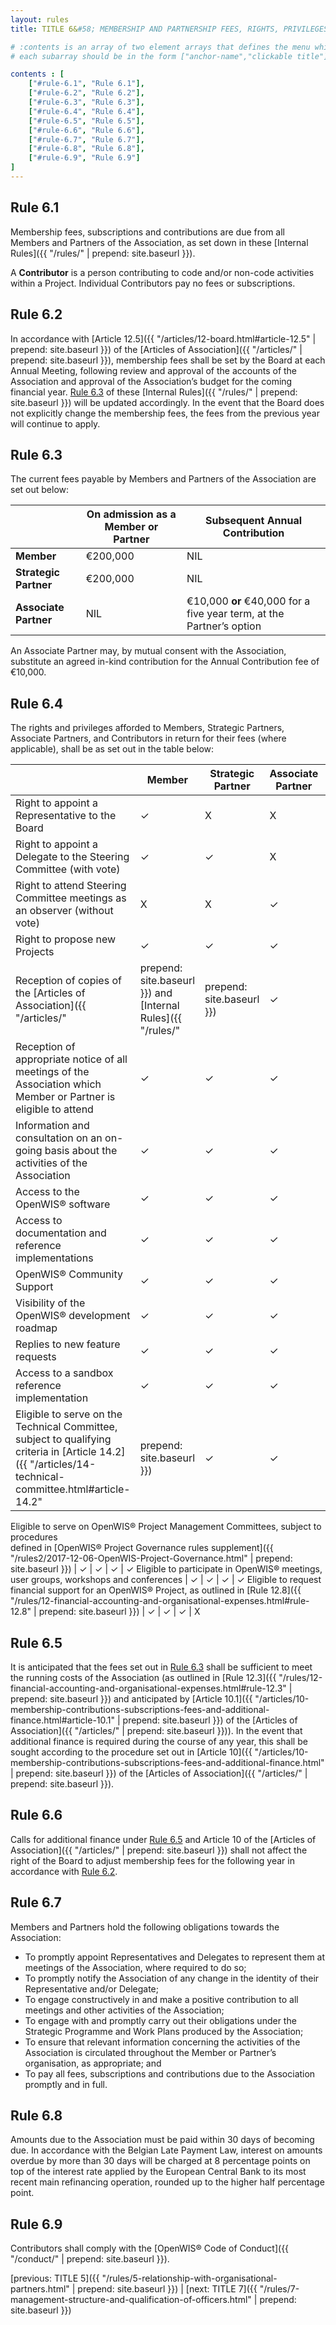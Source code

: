 ```yaml
---
layout: rules
title: TITLE 6&#58; MEMBERSHIP AND PARTNERSHIP FEES, RIGHTS, PRIVILEGES AND OBLIGATIONS

# :contents is an array of two element arrays that defines the menu which appears in the masthead
# each subarray should be in the form ["anchor-name","clickable title"]

contents : [
    ["#rule-6.1", "Rule 6.1"],
    ["#rule-6.2", "Rule 6.2"],
    ["#rule-6.3", "Rule 6.3"],
    ["#rule-6.4", "Rule 6.4"],
    ["#rule-6.5", "Rule 6.5"],
    ["#rule-6.6", "Rule 6.6"],
    ["#rule-6.7", "Rule 6.7"],
    ["#rule-6.8", "Rule 6.8"],
    ["#rule-6.9", "Rule 6.9"]
]
---
```


<h2 id="rule-6.1">Rule 6.1</h2>

Membership fees, subscriptions and contributions are due from all Members and Partners of the Association, as set down in these [Internal Rules]({{ "/rules/" | prepend: site.baseurl }}).

A **Contributor** is a person contributing to code and/or non-code activities within a Project. Individual Contributors pay no fees or subscriptions. 

<h2 id="rule-6.2">Rule 6.2</h2>

In accordance with [Article 12.5]({{ "/articles/12-board.html#article-12.5" | prepend: site.baseurl }}) of the [Articles of Association]({{ "/articles/" | prepend: site.baseurl }}), membership fees shall be set by the Board at each Annual Meeting, following review and approval of the accounts of the Association and approval of the Association’s budget for the coming financial year. [Rule 6.3](#rule-6.3) of these [Internal Rules]({{ "/rules/" | prepend: site.baseurl }}) will be updated accordingly. In the event that the Board does not explicitly change the membership fees, the fees from the previous year will continue to apply.

<h2 id="rule-6.3">Rule 6.3</h2>

The current fees payable by Members and Partners of the Association are set out below:

&nbsp;                | **On admission as a Member or Partner** | **Subsequent Annual Contribution**
--------------------- | --------------------------------------- | ----------------------------------
**Member**            | €200,000                                | NIL
**Strategic Partner** | €200,000                                | NIL
**Associate Partner** | NIL                                     | €10,000 **or** €40,000 for a five year term, at the Partner’s option

An Associate Partner may, by mutual consent with the Association, substitute an agreed in-kind contribution for the Annual Contribution fee of €10,000.

<h2 id="rule-6.4">Rule 6.4</h2>

The rights and privileges afforded to Members, Strategic Partners, Associate Partners, and Contributors in return for their fees (where applicable), shall be as set out in the table below:

&nbsp; | **Member** | **Strategic Partner** | **Associate Partner** | **Contributors**
------ | ---------- | --------------------- | --------------------- | ----------------
Right to appoint a Representative to the Board | &#x2713; | X | X | X
Right to appoint a Delegate to the Steering Committee (with vote) | &#x2713; | &#x2713; | X | X
Right to attend Steering Committee meetings as an observer (without vote) | X | X | &#x2713; | X
Right to propose new Projects | &#x2713; | &#x2713; | &#x2713; | X
Reception of copies of the [Articles of Association]({{ "/articles/" | prepend: site.baseurl }}) and [Internal Rules]({{ "/rules/" | prepend: site.baseurl }}) | &#x2713; | &#x2713; | &#x2713; | &#x2713;
Reception of appropriate notice of all meetings of the Association which Member or Partner is eligible to attend | &#x2713; | &#x2713; | &#x2713; | X
Information and consultation on an on-going basis about the activities of the Association | &#x2713; | &#x2713; | &#x2713; | X
Access to the OpenWIS&reg; software | &#x2713; | &#x2713; | &#x2713; | &#x2713;
Access to documentation and reference implementations | &#x2713; | &#x2713; | &#x2713; | &#x2713;
OpenWIS&reg; Community Support | &#x2713; | &#x2713; | &#x2713; | &#x2713;
Visibility of the OpenWIS&reg; development roadmap | &#x2713; | &#x2713; | &#x2713; | &#x2713;
Replies to new feature requests | &#x2713; | &#x2713; | &#x2713; | X
Access to a sandbox reference implementation | &#x2713; | &#x2713; | &#x2713; | &#x2713;
Eligible to serve on the Technical Committee, subject to qualifying criteria in [Article 14.2]({{ "/articles/14-technical-committee.html#article-14.2" | prepend: site.baseurl }}) | &#x2713; | &#x2713; | &#x2713; | &#x2713;
Eligible to serve on OpenWIS&reg; Project Management Committees, subject to procedures  
 defined in [OpenWIS&reg; Project Governance rules supplement]({{ "/rules2/2017-12-06-OpenWIS-Project-Governance.html" | prepend: site.baseurl }}) | &#x2713; | &#x2713; | &#x2713; | &#x2713;
Eligible to participate in OpenWIS&reg; meetings, user groups, workshops and conferences | &#x2713; | &#x2713; | &#x2713; | &#x2713;
Eligible to request financial support for an OpenWIS&reg; Project, as outlined in [Rule 12.8]({{ "/rules/12-financial-accounting-and-organisational-expenses.html#rule-12.8" | prepend: site.baseurl }}) | &#x2713; | &#x2713; | &#x2713; | X

<h2 id="rule-6.5">Rule 6.5</h2>

It is anticipated that the fees set out in [Rule 6.3](#rule-6.3) shall be sufficient to meet the running costs of the Association (as outlined in [Rule 12.3]({{ "/rules/12-financial-accounting-and-organisational-expenses.html#rule-12.3" | prepend: site.baseurl }}) and anticipated by [Article 10.1]({{ "/articles/10-membership-contributions-subscriptions-fees-and-additional-finance.html#article-10.1" | prepend: site.baseurl }}) of the [Articles of Association]({{ "/articles/" | prepend: site.baseurl }})). In the event that additional finance is required during the course of any year, this shall be sought according to the procedure set out in [Article 10]({{ "/articles/10-membership-contributions-subscriptions-fees-and-additional-finance.html" | prepend: site.baseurl }}) of the [Articles of Association]({{ "/articles/" | prepend: site.baseurl }}).

<h2 id="rule-6.6">Rule 6.6</h2>

Calls for additional finance under [Rule 6.5](#rule-6.5) and Article 10 of the [Articles of Association]({{ "/articles/" | prepend: site.baseurl }}) shall not affect the right of the Board to adjust membership fees for the following year in accordance with [Rule 6.2](#rule-6.2).

<h2 id="rule-6.7">Rule 6.7</h2>

Members and Partners hold the following obligations towards the Association:

* To promptly appoint Representatives and Delegates to represent them at meetings of the Association, where required to do so;
* To promptly notify the Association of any change in the identity of their Representative and/or Delegate;
* To engage constructively in and make a positive contribution to all meetings and other activities of the Association;
* To engage with and promptly carry out their obligations under the Strategic Programme and Work Plans produced by the Association;
* To ensure that relevant information concerning the activities of the Association is circulated throughout the Member or Partner’s organisation, as appropriate; and
* To pay all fees, subscriptions and contributions due to the Association promptly and in full.

<h2 id="rule-6.8">Rule 6.8</h2>

Amounts due to the Association must be paid within 30 days of becoming due. In accordance with the Belgian Late Payment Law, interest on amounts overdue by more than 30 days will be charged at 8 percentage points on top of the interest rate applied by the European Central Bank to its most recent main refinancing operation, rounded up to the higher half percentage point.

<h2 id="rule-6.9">Rule 6.9</h2>

Contributors shall comply with the [OpenWIS&reg; Code of Conduct]({{ "/conduct/" | prepend: site.baseurl }}).

[previous: TITLE 5]({{ "/rules/5-relationship-with-organisational-partners.html" | prepend: site.baseurl }}) \| [next: TITLE 7]({{ "/rules/7-management-structure-and-qualification-of-officers.html" | prepend: site.baseurl }})
